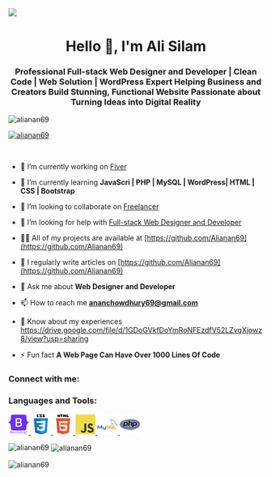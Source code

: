 <img src="https://media.licdn.com/dms/image/v2/D5616AQE3TU1do7uNwQ/profile-displaybackgroundimage-shrink_350_1400/B56Zh.9d8mH0AY-/0/1754476700243?e=1757548800&v=beta&t=jF2E-yPfMRbJ7kmVfiDyyy9MTypv17kOTHGcvUquOSU">
<h1 align="center">Hello 👋, I'm Ali Silam</h1>
<h3 align="center">Professional Full-stack Web Designer and Developer | Clean Code | Web Solution | WordPress Expert Helping Business and Creators Build Stunning, Functional Website Passionate about Turning Ideas into Digital Reality</h3>

<p align="left"> <img src="https://komarev.com/ghpvc/?username=alianan69&label=Profile%20views&color=0e75b6&style=flat" alt="alianan69" /> </p>

<p align="left"> <a href="https://github.com/ryo-ma/github-profile-trophy"><img src="https://github-profile-trophy.vercel.app/?username=alianan69" alt="alianan69" /></a> </p>

<p align="left"> <a href="https://twitter.com/" target="blank"><img src="https://img.shields.io/twitter/follow/?logo=twitter&style=for-the-badge" alt="" /></a> </p>

- 🔭 I’m currently working on [Fiver](https://www.fiverr.com/anan69/buying?source=avatar_menu_profile)

- 🌱 I’m currently learning **JavaScri | PHP | MySQL | WordPress| HTML | CSS | Bootstrap**

- 👯 I’m looking to collaborate on [Freelancer](https://www.freelancer.com.bd/u/anan69)

- 🤝 I’m looking for help with [Full-stack Web Designer and Developer](https://www.freelancer.com.bd/u/anan69)

- 👨‍💻 All of my projects are available at [https://github.com/Alianan69](https://github.com/Alianan69)

- 📝 I regularly write articles on [https://github.com/Alianan69](https://github.com/Alianan69)

- 💬 Ask me about **Web Designer and Developer**

- 📫 How to reach me **ananchowdhury69@gmail.com**

- 📄 Know about my experiences https://drive.google.com/file/d/1GDoGVkfDoYmRoNFEzdfV52LZvqXjowz8/view?usp=sharing

- ⚡ Fun fact **A Web Page Can Have Over 1000 Lines Of Code**

<h3 align="left">Connect with me:</h3>
<p align="left">
</p>

<h3 align="left">Languages and Tools:</h3>
<p align="left"> <a href="https://getbootstrap.com" target="_blank" rel="noreferrer"> <img src="https://raw.githubusercontent.com/devicons/devicon/master/icons/bootstrap/bootstrap-plain-wordmark.svg" alt="bootstrap" width="40" height="40"/> </a> <a href="https://www.w3schools.com/css/" target="_blank" rel="noreferrer"> <img src="https://raw.githubusercontent.com/devicons/devicon/master/icons/css3/css3-original-wordmark.svg" alt="css3" width="40" height="40"/> </a> <a href="https://www.w3.org/html/" target="_blank" rel="noreferrer"> <img src="https://raw.githubusercontent.com/devicons/devicon/master/icons/html5/html5-original-wordmark.svg" alt="html5" width="40" height="40"/> </a> <a href="https://developer.mozilla.org/en-US/docs/Web/JavaScript" target="_blank" rel="noreferrer"> <img src="https://raw.githubusercontent.com/devicons/devicon/master/icons/javascript/javascript-original.svg" alt="javascript" width="40" height="40"/> </a> <a href="https://www.mysql.com/" target="_blank" rel="noreferrer"> <img src="https://raw.githubusercontent.com/devicons/devicon/master/icons/mysql/mysql-original-wordmark.svg" alt="mysql" width="40" height="40"/> </a> <a href="https://www.php.net" target="_blank" rel="noreferrer"> <img src="https://raw.githubusercontent.com/devicons/devicon/master/icons/php/php-original.svg" alt="php" width="40" height="40"/> </a> </p>

<p><img align="left" src="https://github-readme-stats.vercel.app/api/top-langs?username=alianan69&show_icons=true&locale=en&layout=compact" alt="alianan69" /></p>

<p>&nbsp;<img align="center" src="https://github-readme-stats.vercel.app/api?username=alianan69&show_icons=true&locale=en" alt="alianan69" /></p>

<p><img align="center" src="https://github-readme-streak-stats.herokuapp.com/?user=alianan69&" alt="alianan69" /></p>

